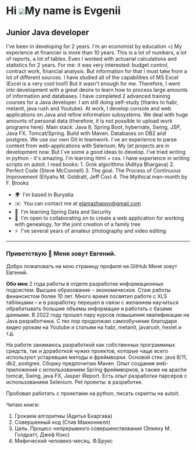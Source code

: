 Hi ![](https://user-images.githubusercontent.com/18350557/176309783-0785949b-9127-417c-8b55-ab5a4333674e.gif)My name is Evgenii
===============================================================================================================================

Junior Java developer
---------------------

I've been in developing for 2 years. I'm an economist by education =) My experience at financier is more than 10 years. This is a lot of numbers, a lot of reports, a lot of tables. Even I worked with actuarial calculations and statistics for 2 years. For me: it was very interested: budget control, contract work, financial analysis. But information for that I must take from a lot of different sources. I have studied all of the capabilities of MS Excel (Excel is a very cool tool!) But it wasn't enough for me. Therefore, I went into development with a great desire to learn how to process large amounts of information and databases. I have completed 2 advanced training courses for a Java developer. I am still doing self-study (thanks to habr, metanit, java rush and Youtube). At work, I develop console and web applications on Java and refine information subsystems. We deal with huge amounts of personal data (therefore, it is not possible to upload work programs here). Main stack: Java 8, Spring Boot, hybernate, Swing, JSP, Java FX. Tomcat/Spring. Build with Maven. Databases on DB2 and postgres. We use our own Git in teamwork. I\`ve an experience to parse content from web-applications with Selenium. My \[et projects are in development now. But I\`ve some a good ideas to develop. I've tried writing in python - it's amazing. I'm learning html + css. I have experience in writing scripts on autoit. I read books: 1. Grok algorithms (Aditya Bhargava) 2. Perfect Code (Steve McConnell) 3. The goal. The Process of Continuous Improvement (Eliyahu M. Goldratt, Jeff Cox) 4. The Mythical man-month by F. Brooks

*   🌍  I'm based in Buryatia
*   ✉️  You can contact me at [elamazhapov@gmail.com](mailto:elamazhapov@gmail.com)
*   🧠  I'm learning Spring Data and Security
*   🤝  I'm open to collaborating on to create a web application for working with genealogy, for the joint creation of a family tree
*   ⚡  I've several years of amateur photography and video editing

***

### Приветствую 👋 Меня зовут Евгений. 

Добро пожаловать на мою страницу профиля на GitHub 
Меня зовут Евгений.

**Обо мне**
2 года работы в отделе разработке информационных подсистем.
Высшее образование – экономическое. Стаж работы финансистом более 10 лет.
Много время посвятил работе с XLS таблицами – и в разработку перешел в связи с желанием научиться обрабатывать большие объемы информации и работать с базами данными.
В 2022 году прошел пару курсов повышения квалификации на Java разработчика.
С тех пор продолжаю самообучение благодаря видео урокам на Youtube и статьям на habr, metanit, javarush, hexlet и т.д.

На работе занимаюсь разработкой как собственных программных средств, так и доработкой чужих проектов, которые чаще всего используют устаревшие методы и фреймворки.
Основой стек: java 8/11, db2, postgres. Сборку предпочитаю Maven.
Опыт создания web-приложений c использованием Spring фреймворков, а также на apache tomcat, Swing, java FX, Jasper iReport.
Есть опыт разработки парсеров с использованием Selenium.
Pet проекты: в разработке.

Пробовал работать с проектами на python, писать скрипты на autoit.

Читаю книги:
1.	Грокаем алгоритмы (Адитья Бхаргава)
2.	Совершенный код (Стив Макконнелл)
3.	Цель. Процесс непрерывного совершенствования (Элияху М. Голдратт, Джеф Кокс)
4.	Мифический человеко-месяц. Ф.Брукс

<!--
**u2barmaley/u2barmaley** is a ✨ _special_ ✨ repository because its `README.md` (this file) appears on your GitHub profile.

Here are some ideas to get you started:

- 🔭 I’m currently working on ...
- 🌱 I’m currently learning ...
- 👯 I’m looking to collaborate on ...
- 🤔 I’m looking for help with ...
- 💬 Ask me about ...
- 📫 How to reach me: ...
- 😄 Pronouns: ...
- ⚡ Fun fact: ...

